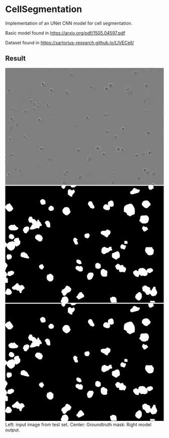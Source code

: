# CellSegmentation
Implementation of an UNet CNN model for cell segmentation.

Basic model found in https://arxiv.org/pdf/1505.04597.pdf 

Dataset found in https://sartorius-research.github.io/LIVECell/ 

## Result
![image alt >](/A172_Phase_C7_1_00d00h00m_1.png)
![image alt <](/saved_images/0.png) 
![image alt ><](/A172_Phase_C7_1_00d00h00m_1_mask.png)
Left: input image from test set. Center: Groundtruth mask: Right model output.